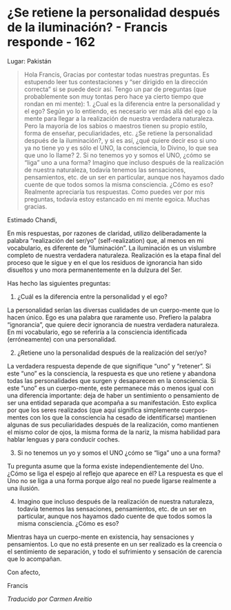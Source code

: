 # ¿Se retiene la personalidad después de la iluminación? - Francis responde - 162

Lugar: Pakistán

>Hola Francis, Gracias por contestar todas nuestras preguntas. Es estupendo leer tus contestaciones y “ser dirigido en la dirección correcta” si se puede decir así. Tengo un par de preguntas (que probablemente son muy tontas pero hace ya cierto tiempo que rondan en mi mente): 1. ¿Cual es la diferencia entre la personalidad y el ego? Según yo lo entiendo, es necesario ver más allá del ego o la mente para llegar a la realización de nuestra verdadera naturaleza. Pero la mayoría de los sabios o maestros tienen su propio estilo, forma de enseñar, peculiaridades, etc. ¿Se retiene la personalidad después de la iluminación?, y si es así, ¿qué quiere decir eso si uno ya no tiene yo y es sólo el UNO, la consciencia, lo Divino, lo que sea que uno lo llame? 2. Si no tenemos yo y somos el UNO, ¿cómo se “liga” uno a una forma? Imagino que incluso después de la realización de nuestra naturaleza, todavía tenemos las sensaciones, pensamientos, etc. de un ser en particular, aunque nos hayamos dado cuente de que todos somos la misma consciencia. ¿Cómo es eso? Realmente apreciaría tus respuestas. Como puedes ver por mis preguntas, todavía estoy estancado en mi mente egoica. Muchas gracias.

Estimado Chandi,

En mis respuestas, por razones de claridad, utilizo deliberadamente la palabra “realización del ser/yo” (self-realization) que, al menos en mi vocabulario, es diferente de “iluminación”. La iluminación es un vislumbre completo de nuestra verdadera naturaleza. Realización es la etapa final del proceso que le sigue y en el que los residuos de ignorancia han sido disueltos y uno mora permanentemente en la dulzura del Ser.

Has hecho las siguientes preguntas:

1. ¿Cuál es la diferencia entre la personalidad y el ego?

La personalidad serían las diversas cualidades de un cuerpo-mente que lo hacen único. Ego es una palabra que raramente uso. Prefiero la palabra “ignorancia”, que quiere decir ignorancia de nuestra verdadera naturaleza. En mi vocabulario, ego se referiría a la consciencia identificada (erróneamente) con una personalidad.

2. ¿Retiene uno la personalidad después de la realización del ser/yo?

La verdadera respuesta depende de que signifique “uno” y “retener”. Si este “uno” es la consciencia, la respuesta es que uno retiene y abandona todas las personalidades que surgen y desaparecen en la consciencia. Si este “uno” es un cuerpo-mente, este permanece más o menos igual con una diferencia importante: deja de haber un sentimiento o pensamiento de ser una entidad separada que acompaña a su manifestación. Esto explica por que los seres realizados (que aquí significa simplemente cuerpos-mentes con los que la consciencia ha cesado de identificarse) mantienen algunas de sus peculiaridades después de la realización, como mantienen el mismo color de ojos, la misma forma de la nariz, la misma habilidad para hablar lenguas y para conducir coches.

3. Si no tenemos un yo y somos el UNO ¿cómo se “liga” uno a una forma?

Tu pregunta asume que la forma existe independientemente del Uno. ¿Cómo se liga el espejo al reflejo que aparece en él? La respuesta es que el Uno no se liga a una forma porque algo real no puede ligarse realmente a una ilusión.

4. Imagino que incluso después de la realización de nuestra naturaleza, todavía tenemos las sensaciones, pensamientos, etc. de un ser en particular, aunque nos hayamos dado cuente de que todos somos la misma consciencia. ¿Cómo es eso?

Mientras haya un cuerpo-mente en existencia, hay sensaciones y pensamientos. Lo que no está presente en un ser realizado es la creencia o el sentimiento de separación, y todo el sufrimiento y sensación de carencia que lo acompañan.

Con afecto,

Francis

_Traducido por Carmen Areitio_